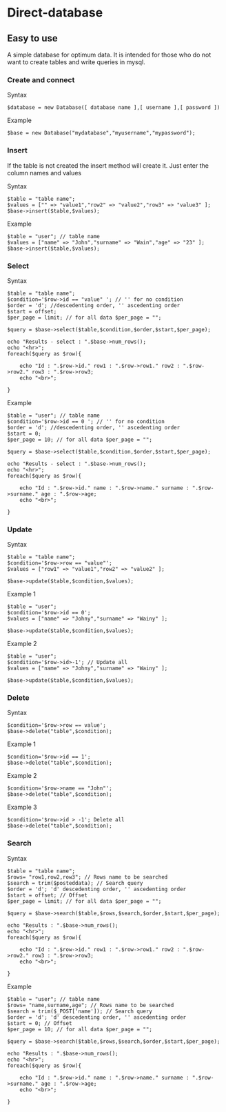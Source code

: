 # Direct-database

## Easy to use

A simple database for optimum data. It is intended for those who do not want to create tables and write queries in mysql.

### Create and connect 

Syntax
```
$database = new Database([ database name ],[ username ],[ password ])
```
Example
```
$base = new Database("mydatabase","myusername","mypassword");
```
### Insert
If the table is not created the insert method will create it. Just enter the column names and values

Syntax
```
$table = "table name";
$values = ["" => "value1","row2" => "value2","row3" => "value3" ];
$base->insert($table,$values);
```
Example
```
$table = "user"; // table name
$values = ["name" => "John","surname" => "Wain","age" => "23" ];
$base->insert($table,$values);
```

### Select 

Syntax
```
$table = "table name";  
$condition='$row->id == "value" '; // '' for no condition 
$order = 'd'; //descedenting order, '' ascedenting order
$start = offset;
$per_page = limit; // for all data $per_page = "";

$query = $base->select($table,$condition,$order,$start,$per_page);

echo "Results - select : ".$base->num_rows();
echo "<hr>";
foreach($query as $row){
	
	echo "Id : ".$row->id." row1 : ".$row->row1." row2 : ".$row->row2." row3 : ".$row->row3;
	echo "<br>";
	
}
```
Example
```
$table = "user"; // table name
$condition='$row->id == 0 '; // '' for no condition 
$order = 'd'; //descedenting order, '' ascedenting order
$start = 0;
$per_page = 10; // for all data $per_page = "";

$query = $base->select($table,$condition,$order,$start,$per_page);

echo "Results - select : ".$base->num_rows();
echo "<hr>";
foreach($query as $row){
	
	echo "Id : ".$row->id." name : ".$row->name." surname : ".$row->surname." age : ".$row->age;
	echo "<br>";
	
}
```

### Update

Syntax
```
$table = "table name"; 
$condition='$row->row == "value"';
$values = ["row1" => "value1","row2" => "value2" ]; 

$base->update($table,$condition,$values);
```
Example 1
```
$table = "user";
$condition='$row->id == 0';
$values = ["name" => "Johny","surname" => "Wainy" ]; 

$base->update($table,$condition,$values);
```
Example 2
```
$table = "user";
$condition='$row->id>-1'; // Update all
$values = ["name" => "Johny","surname" => "Wainy" ]; 

$base->update($table,$condition,$values);
```

### Delete

Syntax
```
$condition='$row->row == value';
$base->delete("table",$condition);
```
Example 1
```
$condition='$row->id == 1';
$base->delete("table",$condition);
```
Example 2
```
$condition='$row->name == "John"';
$base->delete("table",$condition);
```
Example 3
```
$condition='$row->id > -1'; Delete all
$base->delete("table",$condition);
```

### Search

Syntax
```
$table = "table name"; 
$rows= "row1,row2,row3"; // Rows name to be searched
$search = trim($posteddata); // Search query
$order = 'd'; 'd' descedenting order, '' ascedenting order
$start = offset; // Offset
$per_page = limit; // for all data $per_page = "";

$query = $base->search($table,$rows,$search,$order,$start,$per_page);

echo "Results : ".$base->num_rows();
echo "<hr>";
foreach($query as $row){
	
	echo "Id : ".$row->id." row1 : ".$row->row1." row2 : ".$row->row2." row3 : ".$row->row3;
	echo "<br>";
	
}
```
Example
```
$table = "user"; // table name
$rows= "name,surname,age"; // Rows name to be searched
$search = trim($_POST['name']); // Search query
$order = 'd'; 'd' descedenting order, '' ascedenting order
$start = 0; // Offset
$per_page = 10; // for all data $per_page = "";

$query = $base->search($table,$rows,$search,$order,$start,$per_page);

echo "Results : ".$base->num_rows();
echo "<hr>";
foreach($query as $row){
	
	echo "Id : ".$row->id." name : ".$row->name." surname : ".$row->surname." age : ".$row->age;
	echo "<br>";
	
}
```